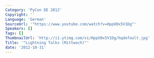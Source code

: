 ```yaml
---
Category: 'PyCon DE 2012'
Copyright: ''
Language: 'German'
SourceUrl: '"https://www.youtube.com/watch?v=HppU0x5V1Dg"'
Speakers: []
Tags: []
ThumbnailUrl: 'http://i1.ytimg.com/vi/HppU0x5V1Dg/hqdefault.jpg'
Title: '"Lightning Talks (Mittwoch)"'
date: '2012-10-31'
---
```



